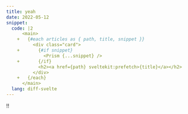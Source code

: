 ```yaml
---
title: yeah
date: 2022-05-12
snippet:
  code: |2
      <main>
    +   {#each articles as { path, title, snippet }}
          <div class="card">
    +       {#if snippet}
              <Prism {...snippet} />
    +       {/if}
            <h2><a href={path} sveltekit:prefetch>{title}</a></h2>
          </div>
    +   {/each}
      </main>
  lang: diff-svelte
---
```


!!
